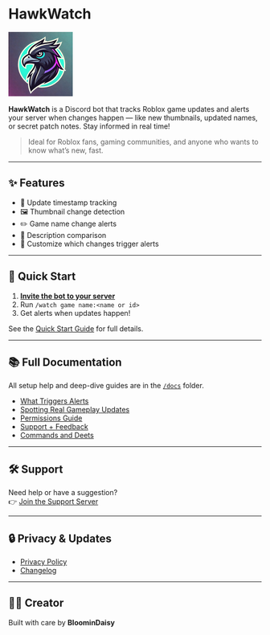 # HawkWatch

![](/images/hawk1.png)

**HawkWatch** is a Discord bot that tracks Roblox game updates and alerts your server when changes happen — like new thumbnails, updated names, or secret patch notes. Stay informed in real time!

> Ideal for Roblox fans, gaming communities, and anyone who wants to know what’s new, fast.

---

## ✨ Features

- 📅 Update timestamp tracking
- 🖼️ Thumbnail change detection
- ✏️ Game name change alerts
- 📄 Description comparison
- 🎯 Customize which changes trigger alerts

---

## 🚀 Quick Start

1. [**Invite the bot to your server**](/invite.md)
2. Run `/watch game name:<name or id>`
3. Get alerts when updates happen!

See the [Quick Start Guide](docs/quick_start.md) for full details.

---

## 📚 Full Documentation

All setup help and deep-dive guides are in the [`/docs`](docs/index.md) folder.

- [What Triggers Alerts](docs/triggers.md)  
- [Spotting Real Gameplay Updates](docs/spotting_real_updates.md)  
- [Permissions Guide](docs/permissions.md)  
- [Support + Feedback](docs/support.md)
- [Commands and Deets](docs/commands/index.md)

---

## 🛠️ Support

Need help or have a suggestion?  
👉 [Join the Support Server](https://discord.gg/fxhXWgxcHV)

---

## 🔒 Privacy & Updates

- [Privacy Policy](privacy.md)  
- [Changelog](changelog.md)


---

## 👩‍💻 Creator

Built with care by **BloominDaisy**
